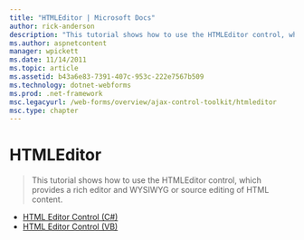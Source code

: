 ```yaml
---
title: "HTMLEditor | Microsoft Docs"
author: rick-anderson
description: "This tutorial shows how to use the HTMLEditor control, which provides a rich editor and WYSIWYG or source editing of HTML content."
ms.author: aspnetcontent
manager: wpickett
ms.date: 11/14/2011
ms.topic: article
ms.assetid: b43a6e83-7391-407c-953c-222e7567b509
ms.technology: dotnet-webforms
ms.prod: .net-framework
msc.legacyurl: /web-forms/overview/ajax-control-toolkit/htmleditor
msc.type: chapter
---
```

HTMLEditor
====================
> This tutorial shows how to use the HTMLEditor control, which provides a rich editor and WYSIWYG or source editing of HTML content.


- [HTML Editor Control (C#)](how-do-i-use-the-html-editor-control-cs.md)
- [HTML Editor Control (VB)](how-do-i-use-the-html-editor-control-vb.md)